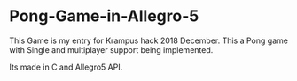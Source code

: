 # Pong-Game-in-Allegro-5

This Game is my entry for Krampus hack 2018 December.
This a Pong game with Single and multiplayer support being implemented.

Its made in C and Allegro5 API.
